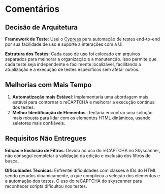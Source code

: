 
# Comentários

## Decisão de Arquitetura

**Framework de Teste**: Usei o [Cypress](https://www.cypress.io/) para automação de testes end-to-end por sua facilidade de uso e suporte a interações com a UI.

**Estrutura dos Testes**: Cada caso de uso foi colocado em arquivos separados para melhorar a organização e a manutenção. Isso permite que cada teste seja independente e facilmente localizável, facilitando a atualização e a execução de testes específicos sem afetar outros.

## Melhorias com Mais Tempo

1. **Automatização mais Estável**: Implementaria uma abordagem mais estável para contornar o reCAPTCHA e melhorar a execução contínua dos testes.
2. **Melhor Identificação de Elementos**: Tentaria encontrar uma solução mais robusta para lidar com os elementos HTML dinâmicos, usando seletores mais confiáveis.

## Requisitos Não Entregues

**Edição e Exclusão de Filtros**:
Devido ao uso do reCAPTCHA no Skyscanner, não consegui completar a validação da edição e exclusão dos filtros de busca.

**Dificuldades Técnicas**:
Enfrentei dificuldades com classes e IDs do HTML sendo gerados dinamicamente, o que complicou a seleção dos elementos e a automação dos testes.
O uso do reCAPTCHA do skyscanner para reconhecer scripts dificultou nos testes.

